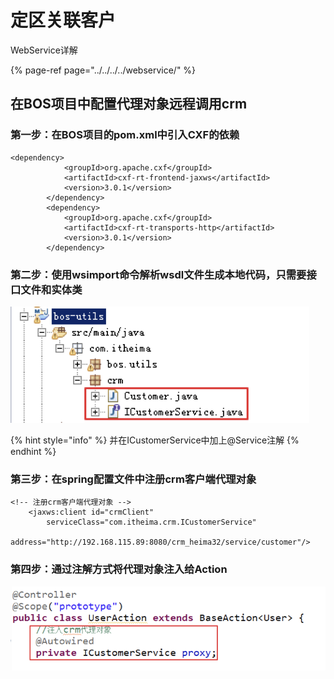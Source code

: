 # 定区关联客户

WebService详解

{% page-ref page="../../../../webservice/" %}

## 在BOS项目中配置代理对象远程调用crm

### 第一步：在BOS项目的pom.xml中引入CXF的依赖

```text
<dependency>
			<groupId>org.apache.cxf</groupId>
			<artifactId>cxf-rt-frontend-jaxws</artifactId>
			<version>3.0.1</version>
		</dependency>
		<dependency>
			<groupId>org.apache.cxf</groupId>
			<artifactId>cxf-rt-transports-http</artifactId>
			<version>3.0.1</version>
		</dependency>

```

### 第二步：使用wsimport命令解析wsdl文件生成本地代码，只需要接口文件和实体类

![](../../../../../.gitbook/assets/image%20%2829%29.png)

{% hint style="info" %}
并在ICustomerService中加上@Service注解
{% endhint %}

### 第三步：在spring配置文件中注册crm客户端代理对象

```text
<!-- 注册crm客户端代理对象 -->
	<jaxws:client id="crmClient" 
		serviceClass="com.itheima.crm.ICustomerService" 
		address="http://192.168.115.89:8080/crm_heima32/service/customer"/>

```

### 第四步：通过注解方式将代理对象注入给Action

![](../../../../../.gitbook/assets/image%20%2876%29.png)

